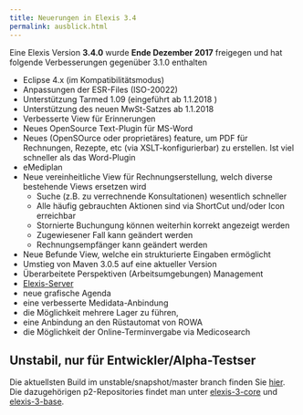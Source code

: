 ```yaml
---
title: Neuerungen in Elexis 3.4
permalink: ausblick.html
---
```


Eine Elexis Version **3.4.0** wurde **Ende Dezember 2017** freigegen und hat folgende Verbesserungen gegenüber 3.1.0 enthalten

* Eclipse 4.x (im Kompatibilitätsmodus)
* Anpassungen der ESR-Files (ISO-20022)
* Unterstützung Tarmed 1.09 (eingeführt ab 1.1.2018 )
* Unterstützung des neuen MwSt-Satzes ab 1.1.2018
* Verbesserte View für Erinnerungen
* Neues OpenSource Text-Plugin für MS-Word
* Neues (OpenSOurce oder proprietäres) feature, um PDF für Rechnungen, Rezepte, etc (via XSLT-konfigurierbar) zu erstellen. Ist viel schneller als das Word-Plugin
* eMediplan
* Neue vereinheitliche View für Rechnungserstellung, welch diverse bestehende Views ersetzen wird
    * Suche (z.B. zu verrechnende Konsultationen) wesentlich schneller
    * Alle häufig gebrauchten Aktionen sind via ShortCut und/oder Icon erreichbar
    * Stornierte Buchungung können weiterhin korrekt angezeigt werden
    * Zugewiesener Fall kann geändert werden
    * Rechnungsempfänger kann geändert werden
* Neue Befunde View, welche ein strukturierte Eingaben ermöglicht
* Umstieg von Maven 3.0.5 auf eine aktueller Version
* Überarbeitete Perspektiven (Arbeitsumgebungen) Management
* [Elexis-Server](https://github.com/elexis/elexis-server)
* neue grafische Agenda
* eine verbesserte Medidata-Anbindung
* die Möglichkeit mehrere Lager zu führen,
* eine Anbindung an den Rüstautomat von ROWA
* die Möglichkeit der Online-Terminvergabe via Medicosearch

Unstabil, nur für Entwickler/Alpha-Testser
----

Die aktuellsten Build im unstable/snapshot/master branch finden Sie [hier](https://download.elexis.info/elexis/master/products/). Die dazugehörigen p2-Repositories findet man unter [elexis-3-core](https://download.elexis.info/elexis/master/p2/elexis-3-core/) und  [elexis-3-base](https://download.elexis.info/elexis/master/p2/elexis-3-base/). 

